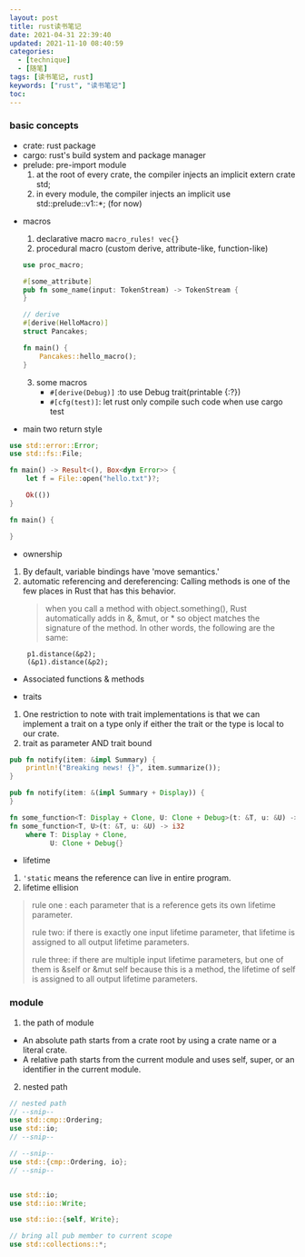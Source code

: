 ```yaml
---
layout: post
title: rust读书笔记
date: 2021-04-31 22:39:40
updated: 2021-11-10 08:40:59
categories:
  - [technique]
  - [随笔]
tags: [读书笔记, rust]
keywords: ["rust", "读书笔记"]
toc:
---
```


### basic concepts
- crate: rust package
- cargo: rust's build system and package manager
- prelude: pre-import module
  1. at the root of every crate, the compiler injects an implicit extern crate std;
  2. in every module, the compiler injects an implicit use std::prelude::v1::*; (for now)

<!-- more -->

- macros
  1. declarative macro
    `macro_rules! vec{}`
  2. procedural macro (custom derive, attribute-like, function-like)
    ```rust
    use proc_macro;

    #[some_attribute]
    pub fn some_name(input: TokenStream) -> TokenStream {
    }

    // derive
    #[derive(HelloMacro)]
    struct Pancakes;

    fn main() {
        Pancakes::hello_macro();
    }
    ```
  3. some macros
     - `#[derive(Debug)]` :to use Debug trait(printable {:?})
     - `#[cfg(test)]`: let rust only compile such code when use cargo test

- main two return style
```rust
use std::error::Error;
use std::fs::File;

fn main() -> Result<(), Box<dyn Error>> {
    let f = File::open("hello.txt")?;

    Ok(())
}

fn main() {

}
```

- ownership
1. By default, variable bindings have 'move semantics.'
2. automatic referencing and dereferencing: Calling methods is one of the few places in Rust that has this behavior.
   > when you call a method with object.something(), Rust automatically adds in &, &mut, or * so object matches the signature of the method. In other words, the following are the same:
   ```
    p1.distance(&p2);
    (&p1).distance(&p2);
   ```

- Associated functions & methods

- traits
1. One restriction to note with trait implementations is that we can implement a trait on a type only if either the trait or the type is local to our crate.
2. trait as parameter AND trait bound
```rust
pub fn notify(item: &impl Summary) {
    println!("Breaking news! {}", item.summarize());
}

pub fn notify(item: &(impl Summary + Display)) {
}

fn some_function<T: Display + Clone, U: Clone + Debug>(t: &T, u: &U) -> i32 {}
fn some_function<T, U>(t: &T, u: &U) -> i32
    where T: Display + Clone,
          U: Clone + Debug{}
```

- lifetime

1. `'static` means the reference can live in entire program.
2. lifetime ellision
>rule one : each parameter that is a reference gets its own lifetime parameter.
>
>rule two: if there is exactly one input lifetime parameter, that lifetime is assigned to all output lifetime parameters.
>
>rule three: if there are multiple input lifetime parameters, but one of them is &self or &mut self because this is a method, the lifetime of self is assigned to all output lifetime parameters.


### module
1. the path of module
- An absolute path starts from a crate root by using a crate name or a literal crate.
- A relative path starts from the current module and uses self, super, or an identifier in the current module.


2. nested path
```rust
// nested path
// --snip--
use std::cmp::Ordering;
use std::io;
// --snip--

// --snip--
use std::{cmp::Ordering, io};
// --snip--


use std::io;
use std::io::Write;

use std::io::{self, Write};

// bring all pub member to current scope
use std::collections::*;
```

